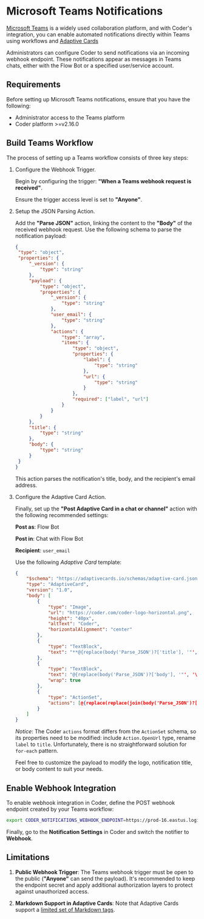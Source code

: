 # Microsoft Teams Notifications

[Microsoft Teams](https://www.microsoft.com/en-us/microsoft-teams) is a widely
used collaboration platform, and with Coder's integration, you can enable
automated notifications directly within Teams using workflows and
[Adaptive Cards](https://adaptivecards.io/)

Administrators can configure Coder to send notifications via an incoming webhook
endpoint. These notifications appear as messages in Teams chats, either with the
Flow Bot or a specified user/service account.

## Requirements

Before setting up Microsoft Teams notifications, ensure that you have the
following:

- Administrator access to the Teams platform
- Coder platform >=v2.16.0

## Build Teams Workflow

The process of setting up a Teams workflow consists of three key steps:

1. Configure the Webhook Trigger.

   Begin by configuring the trigger: **"When a Teams webhook request is
   received"**.

   Ensure the trigger access level is set to **"Anyone"**.

1. Setup the JSON Parsing Action.

   Add the **"Parse JSON"** action, linking the content to the **"Body"** of the
   received webhook request. Use the following schema to parse the notification
   payload:

   ```json
   {
   	"type": "object",
   	"properties": {
   		"_version": {
   			"type": "string"
   		},
   		"payload": {
   			"type": "object",
   			"properties": {
   				"_version": {
   					"type": "string"
   				},
   				"user_email": {
   					"type": "string"
   				},
   				"actions": {
   					"type": "array",
   					"items": {
   						"type": "object",
   						"properties": {
   							"label": {
   								"type": "string"
   							},
   							"url": {
   								"type": "string"
   							}
   						},
   						"required": ["label", "url"]
   					}
   				}
   			}
   		},
   		"title": {
   			"type": "string"
   		},
   		"body": {
   			"type": "string"
   		}
   	}
   }
   ```

   This action parses the notification's title, body, and the recipient's email
   address.

1. Configure the Adaptive Card Action.

   Finally, set up the **"Post Adaptive Card in a chat or channel"** action with
   the following recommended settings:

   **Post as**: Flow Bot

   **Post in**: Chat with Flow Bot

   **Recipient**: `user_email`

   Use the following _Adaptive Card_ template:

   ```json
   {
       "$schema": "https://adaptivecards.io/schemas/adaptive-card.json",
       "type": "AdaptiveCard",
       "version": "1.0",
       "body": [
           {
               "type": "Image",
               "url": "https://coder.com/coder-logo-horizontal.png",
               "height": "40px",
               "altText": "Coder",
               "horizontalAlignment": "center"
           },
           {
               "type": "TextBlock",
               "text": "**@{replace(body('Parse_JSON')?['title'], '"', '\"')}**"
           },
           {
               "type": "TextBlock",
               "text": "@{replace(body('Parse_JSON')?['body'], '"', '\"')}",
               "wrap": true
           },
           {
               "type": "ActionSet",
               "actions": [@{replace(replace(join(body('Parse_JSON')?['payload']?['actions'], ','), '{', '{"type": "Action.OpenUrl",'), '"label"', '"title"')}]
           }
       ]
   }
   ```

   _Notice_: The Coder `actions` format differs from the `ActionSet` schema, so
   its properties need to be modified: include `Action.OpenUrl` type, rename
   `label` to `title`. Unfortunately, there is no straightforward solution for
   `for-each` pattern.

   Feel free to customize the payload to modify the logo, notification title, or
   body content to suit your needs.

## Enable Webhook Integration

To enable webhook integration in Coder, define the POST webhook endpoint created
by your Teams workflow:

```bash
export CODER_NOTIFICATIONS_WEBHOOK_ENDPOINT=https://prod-16.eastus.logic.azure.com:443/workflows/f8fbe3e8211e4b638...`
```

Finally, go to the **Notification Settings** in Coder and switch the notifier to
**Webhook**.

## Limitations

1. **Public Webhook Trigger**: The Teams webhook trigger must be open to the
   public (**"Anyone"** can send the payload). It's recommended to keep the
   endpoint secret and apply additional authorization layers to protect against
   unauthorized access.

2. **Markdown Support in Adaptive Cards**: Note that Adaptive Cards support a
   [limited set of Markdown tags](https://learn.microsoft.com/en-us/microsoftteams/platform/task-modules-and-cards/cards/cards-format?tabs=adaptive-md%2Cdesktop%2Cconnector-html).
